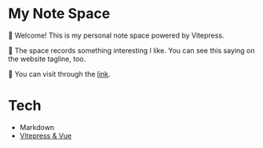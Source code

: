# My Note Space

📖 Welcome! This is my personal note space powered by Vitepress.

🔮 The space records something interesting I like. You can see this saying on the website tagline, too.

🪩 You can visit through the [link](https://note.chouyatou.live).

# Tech
- Markdown
- [Vitepress & Vue](https://vitepress.vuejs.org/)
